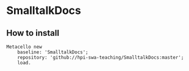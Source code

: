 # SmalltalkDocs


## How to install
```
Metacello new
	baseline: 'SmalltalkDocs';
	repository: 'github://hpi-swa-teaching/SmalltalkDocs:master';
	load.
```
